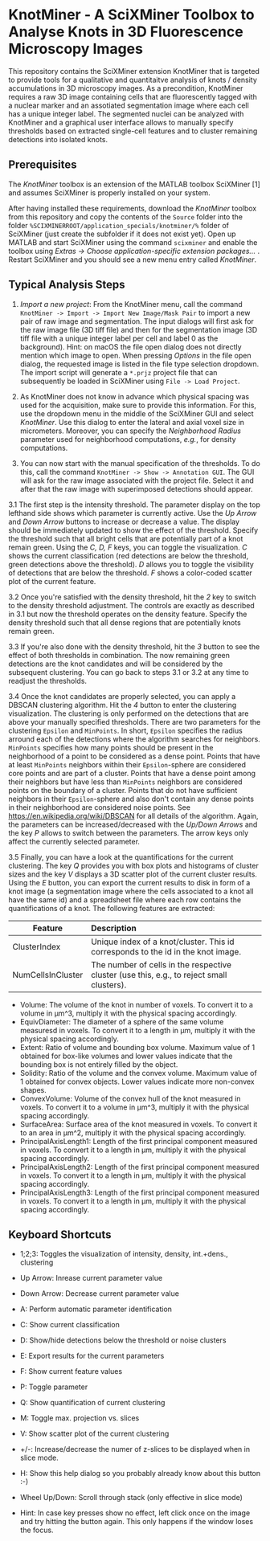 # KnotMiner - A SciXMiner Toolbox to Analyse Knots in 3D Fluorescence Microscopy Images

This repository contains the SciXMiner extension KnotMiner that is targeted to provide tools for a qualitative and quantitaitve analysis of knots / density accumulations in 3D microscopy images. As a precondition, KnotMiner requires a raw 3D image containing cells that are fluorescently tagged with a nuclear marker and an assotiated segmentation image where each cell has a unique integer label. The segmented nuclei can be analyzed with KnotMiner and a graphical user interface allows to manually specify thresholds based on extracted single-cell features and to cluster remaining detections into isolated knots.

## Prerequisites

The *KnotMiner* toolbox is an extension of the MATLAB toolbox SciXMiner [1] and assumes SciXMiner is properly installed on your system.

After having installed these requirements, download the *KnotMiner* toolbox from this repository and copy the contents of the `Source` folder into the folder `%SCIXMINERROOT/application_specials/knotminer/%` folder of SciXMiner (just create the subfolder if it does not exist yet). Open up MATLAB and start SciXMiner using the command `scixminer` and enable the toolbox using *Extras -> Choose application-specific extension packages...* . Restart SciXMiner and you should see a new menu entry called *KnotMiner*.

## Typical Analysis Steps

1. *Import a new project*: From the KnotMiner menu, call the command `KnotMiner -> Import -> Import New Image/Mask Pair` to import a new pair of raw image and segmentation. The input dialogs will first ask for the raw image file (3D tiff file) and then for the segmentation image (3D tiff file with a unique integer label per cell and label 0 as the background). Hint: on macOS the file open dialog does not directly mention which image to open. When pressing *Options* in the file open dialog, the requested image is listed in the file type selection dropdown. The import script will generate a `*.prjz` project file that can subsequently be loaded in SciXMiner using `File -> Load Project`.

2. As KnotMiner does not know in advance which physical spacing was used for the acquisition, make sure to provide this information. For this, use the dropdown menu in  the middle of the SciXMiner GUI and select *KnotMiner*. Use this dialog to enter the lateral and axial voxel size in micrometers. Moreover, you can specify the *Neighborhood Radius* parameter used for neighborhood computations, *e.g.*, for density computations.

3. You can now start with the manual specification of the thresholds. To do this, call the command `KnotMiner -> Show -> Annotation GUI`. The GUI will ask for the raw image associated with the project file. Select it and after that the raw image with superimposed detections should appear.

3.1 The first step is the intensity threshold. The parameter display on the top lefthand side shows which parameter is currently active. Use the *Up Arrow* and *Down Arrow* buttons to increase or decrease a value. The display should be immediately updated to show the effect of the threshold. Specify the threshold such that all bright cells that are potentially part of a knot remain green. Using the *C, D, F* keys, you can toggle the visualization. *C* shows the current classification (red detections are below the threshold, green detections above the threshold). *D* allows you to toggle the visibility of detections that are below the threshold. *F* shows a color-coded scatter plot of the current feature.

3.2 Once you're satisfied with the density threshold, hit the *2* key to switch to the density threshold adjustment. The controls are exactly as described in 3.1 but now the threshold operates on the density feature. Specify the density threshold such that all dense regions that are potentially knots remain green.

3.3 If you're also done with the density threshold, hit the *3* button to see the effect of both thresholds in combination. The now remaining green detections are the knot candidates and will be considered by the subsequent clustering. You can go back to steps 3.1 or 3.2 at any time to readjust the thresholds.

3.4 Once the knot candidates are properly selected, you can apply a DBSCAN clustering algorithm. Hit the *4* button to enter the clustering visualization. The clustering is only performed on the detections that are above your manually specified thresholds. There are two parameters for the clustering `Epsilon` and `MinPoints`. In short, `Epsilon` specifies the radius arround each of the detections where the algorithm searches for neighbors. `MinPoints` specifies how many points should be present in the neighborhood of a point to be considered as a dense point. Points that have at least `MinPoints` neighbors within their `Epsilon`-sphere are considered core points and are part of a cluster. Points that have a dense point among their neighbors but have less than `MinPoints` neighbors are considered points on the boundary of a cluster. Points that do not have sufficient neighbors in their `Epsilon`-sphere and also don't contain any dense points in their neighborhood are considered noise points. See https://en.wikipedia.org/wiki/DBSCAN for all details of the algorithm. Again, the parameters can be increased/decreased with the *Up/Down Arrows* and the key *P* allows to switch between the parameters. The arrow keys only affect the currently selected parameter.

3.5 Finally, you can have a look at the quantifications for the current clustering. The key *Q* provides you with box plots and histograms of cluster sizes and the key *V* displays a 3D scatter plot of the current cluster results. Using the *E* button, you can export the current results to disk in form of a knot image (a segmentation image where the cells associated to a knot all have the same id) and a spreadsheet file where each row contains the quantifications of a knot. The following features are extracted:

| Feature      |  Description |
|----------|:-------------|
| ClusterIndex | Unique index of a knot/cluster. This id corresponds to the id in the knot image. |
| NumCellsInCluster |  The number of cells in the respective cluster (use this, e.g., to reject small clusters).|


- Volume: The volume of the knot in number of voxels. To convert it to a volume in µm^3, multiply it with the physical spacing accordingly. 
- EquivDiameter: The diameter of a sphere of the same volume measuresd in voxels. To convert it to a length in µm, multiply it with the physical spacing accordingly.
- Extent: Ratio of volume and bounding box volume. Maximum value of 1 obtained for box-like volumes and lower values indicate that the bounding box is not entirely filled by the object.
- Solidity: Ratio of the volume and the convex volume. Maximum value of 1 obtained for convex objects. Lower values indicate more non-convex shapes.
- ConvexVolume: Volume of the convex hull of the knot measured in voxels. To convert it to a volume in µm^3, multiply it with the physical spacing accordingly.
- SurfaceArea: Surface area of the knot measured in voxels. To convert it to an area in µm^2, multiply it with the physical spacing accordingly.
- PrincipalAxisLength1: Length of the first principal component measured in voxels. To convert it to a length in µm, multiply it with the physical spacing accordingly.
- PrincipalAxisLength2: Length of the first principal component measured in voxels. To convert it to a length in µm, multiply it with the physical spacing accordingly.
- PrincipalAxisLength3: Length of the first principal component measured in voxels. To convert it to a length in µm, multiply it with the physical spacing accordingly.


## Keyboard Shortcuts

- 1;2;3: Toggles the visualization of intensity, density, int.+dens., clustering
- Up Arrow: Inrease current parameter value
- Down Arrow: Decrease current parameter value
- A: Perform automatic parameter identification
- C: Show current classification
- D: Show/hide detections below the threshold or noise clusters
- E: Export results for the current parameters
- F: Show current feature values
- P: Toggle parameter
- Q: Show quantification of current clustering
- M: Toggle max. projection vs. slices
- V: Show scatter plot of the current clustering
- +/-: Increase/decrease the numer of z-slices to be displayed when in slice mode.
- H: Show this help dialog so you probably already know about this button :-)
- Wheel Up/Down: Scroll through stack (only effective in slice mode)

- Hint: In case key presses show no effect, left click once on the image and try hitting the button again. This only happens if the window loses the focus.
